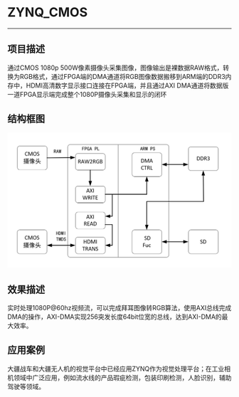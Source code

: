 # ZYNQ_CMOS  
---
## 项目描述  
通过CMOS 1080p 500W像素摄像头采集图像，图像输出是裸数据RAW格式，转换为RGB格式，通过FPGA端的DMA通道将RGB图像数据搬移到ARM端的DDR3内存中，HDMI高清数字显示接口连接在FPGA端，并且通过AXI DMA通道将数据版一道FPGA显示端完成整个1080P摄像头采集和显示的闭环  
## 结构框图   
![结构框图](https://github.com/chinkwo/ZYNQ_CMOS/blob/master/img-folder/%E7%BB%93%E6%9E%84%E6%A1%86%E5%9B%BE.png)
## 效果描述  
实时处理1080P@60hz视频流，可以完成拜耳图像转RGB算法，使用AXI总线完成DMA的操作，AXI-DMA实现256突发长度64bit位宽的总线，达到AXI-DMA的最大效率。  
## 应用案例  
大疆战车和大疆无人机的视觉平台中已经应用ZYNQ作为视觉处理平台；在工业相机领域中广泛应用，例如流水线的产品瑕疵检测，包装印刷检测，人脸识别，辅助驾驶等领域。  
